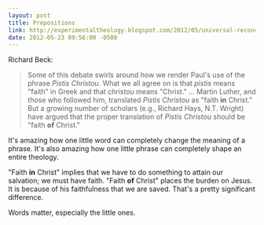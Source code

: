 ```yaml
---
layout: post
title: Prepositions
link: http://experimentaltheology.blogspot.com/2012/05/universal-reconciliation-and-new.html
date: 2012-05-23 09:56:00 -0500
---
```


Richard Beck:
> Some of this debate swirls around how we render Paul's use of the
> phrase *Pistis Christou*. What we all agree on is that *pistis* means
> "faith" in Greek and that *christou* means "Christ." ... Martin
> Luther, and those who followed him, translated *Pistis Christou* as
> "faith **in** Christ." But a growing number of scholars (e.g., Richard
> Hays, N.T. Wright) have argued that the proper translation of *Pistis
> Christou* should be "faith **of** Christ."

It's amazing how one little word can completely change the meaning of a
phrase. It's also amazing how one little phrase can completely shape an
entire theology.

"Faith **in** Christ" implies that we have to do something to attain our
salvation; we must have faith. "Faith **of** Christ" places the burden
on Jesus. It is because of his faithfulness that we are saved. That's a
pretty significant difference.

Words matter, especially the little ones.

